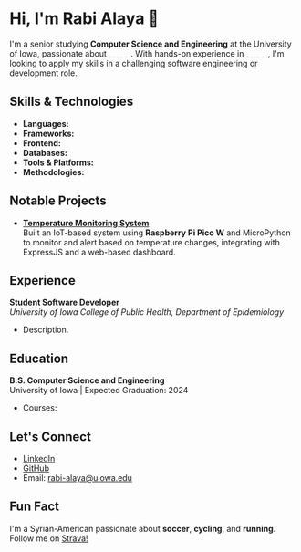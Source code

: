 # Hi, I'm Rabi Alaya 👋

I'm a senior studying **Computer Science and Engineering** at the University of Iowa, passionate about ______. With hands-on experience in ______, I'm looking to apply my skills in a challenging software engineering or development role.

## Skills & Technologies

- **Languages:** 
- **Frameworks:** 
- **Frontend:** 
- **Databases:** 
- **Tools & Platforms:**
- **Methodologies:**

## Notable Projects

- **[Temperature Monitoring System](https://github.com/username/project-link)**  
  Built an IoT-based system using **Raspberry Pi Pico W** and MicroPython to monitor and alert based on temperature changes, integrating with ExpressJS and a web-based dashboard.

## Experience

**Student Software Developer**  
*University of Iowa College of Public Health, Department of Epidemiology*  
- Description.

## Education

**B.S. Computer Science and Engineering**  
University of Iowa | Expected Graduation: 2024

- Courses:

## Let's Connect

- [LinkedIn](www.linkedin.com/in/ralaya)
- [GitHub](https://github.com/ra397)
- Email: rabi-alaya@uiowa.edu

## Fun Fact

I'm a Syrian-American passionate about **soccer**, **cycling**, and **running**. Follow me on [Strava!](https://www.strava.com/athletes/127552092)

